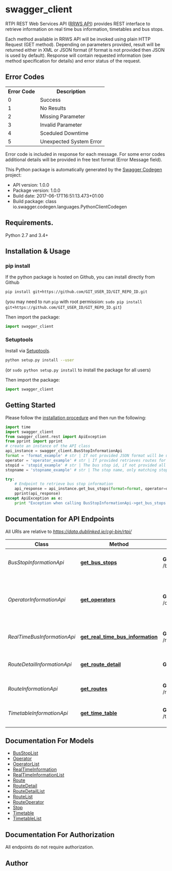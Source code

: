 # swagger_client
<p>RTPI REST Web Services API (<a href=\"https://goo.gl/s6NTJe\">RRWS API</a>) provides REST interface to retrieve information on real time bus information, timetables and bus stops. </p> <p>Each method available in RRWS API will be invoked using plain HTTP Request (GET method). Depending on parameters provided, result will be returned either in XML or JSON format (if format is not provided then JSON is used by default). Response will contain requested information (see method specification for details) and error status of the request.</p>  <h2>Error Codes</h2> <table> <tr><th>Error Code</th><th>Description</th></tr> <tr><td>0</td><td>Success</td></tr> <tr><td>1</td><td>No Results</td></tr> <tr><td>2</td><td>Missing Parameter</td></tr> <tr><td>3</td><td>Invalid Parameter</td></tr> <tr><td>4</td><td>Sceduled Downtime</td></tr> <tr><td>5</td><td>Unexpected System Error</td></tr> </table> <p>Error code is included in response for each message. For some error codes additional details will be provided in free text format (Error Message field).</p> 

This Python package is automatically generated by the [Swagger Codegen](https://github.com/swagger-api/swagger-codegen) project:

- API version: 1.0.0
- Package version: 1.0.0
- Build date: 2017-06-17T16:51:13.473+01:00
- Build package: class io.swagger.codegen.languages.PythonClientCodegen

## Requirements.

Python 2.7 and 3.4+

## Installation & Usage
### pip install

If the python package is hosted on Github, you can install directly from Github

```sh
pip install git+https://github.com/GIT_USER_ID/GIT_REPO_ID.git
```
(you may need to run `pip` with root permission: `sudo pip install git+https://github.com/GIT_USER_ID/GIT_REPO_ID.git`)

Then import the package:
```python
import swagger_client 
```

### Setuptools

Install via [Setuptools](http://pypi.python.org/pypi/setuptools).

```sh
python setup.py install --user
```
(or `sudo python setup.py install` to install the package for all users)

Then import the package:
```python
import swagger_client
```

## Getting Started

Please follow the [installation procedure](#installation--usage) and then run the following:

```python
import time
import swagger_client
from swagger_client.rest import ApiException
from pprint import pprint
# create an instance of the API class
api_instance = swagger_client.BusStopInformationApi
format = 'format_example' # str | If not provided JSON format will be used by default (optional)
operator = 'operator_example' # str | If provided retrieves routes for the given operator (optional)
stopid = 'stopid_example' # str | The bus stop id, if not provided all bus stops are returned (optional)
stopname = 'stopname_example' # str | The stop name, only matching stops are returned (optional)

try:
    # Endpoint to retrieve bus stop information
    api_response = api_instance.get_bus_stops(format=format, operator=operator, stopid=stopid, stopname=stopname)
    pprint(api_response)
except ApiException as e:
    print "Exception when calling BusStopInformationApi->get_bus_stops: %s\n" % e

```

## Documentation for API Endpoints

All URIs are relative to *https://data.dublinked.ie/cgi-bin/rtpi/*

Class | Method | HTTP request | Description
------------ | ------------- | ------------- | -------------
*BusStopInformationApi* | [**get_bus_stops**](docs/BusStopInformationApi.md#get_bus_stops) | **GET** /busstopinformation | Endpoint to retrieve bus stop information
*OperatorInformationApi* | [**get_operators**](docs/OperatorInformationApi.md#get_operators) | **GET** /operatorinformation | Endpoint to retrieve information about route operators in the system
*RealTimeBusInformationApi* | [**get_real_time_bus_information**](docs/RealTimeBusInformationApi.md#get_real_time_bus_information) | **GET** /realtimebusinformation | Endpoint to retrieve real time bus information
*RouteDetailInformationApi* | [**get_route_detail**](docs/RouteDetailInformationApi.md#get_route_detail) | **GET** /routeinformation | Endpoint to retrieve route detail information
*RouteInformationApi* | [**get_routes**](docs/RouteInformationApi.md#get_routes) | **GET** /routelistinformation | Endpoint to retrieve list of routes
*TimetableInformationApi* | [**get_time_table**](docs/TimetableInformationApi.md#get_time_table) | **GET** /timetableinformation | Endpoint to retrieve timetable information


## Documentation For Models

 - [BusStopList](docs/BusStopList.md)
 - [Operator](docs/Operator.md)
 - [OperatorList](docs/OperatorList.md)
 - [RealTimeInformation](docs/RealTimeInformation.md)
 - [RealTimeInformationList](docs/RealTimeInformationList.md)
 - [Route](docs/Route.md)
 - [RouteDetail](docs/RouteDetail.md)
 - [RouteDetailList](docs/RouteDetailList.md)
 - [RouteList](docs/RouteList.md)
 - [RouteOperator](docs/RouteOperator.md)
 - [Stop](docs/Stop.md)
 - [Timetable](docs/Timetable.md)
 - [TimetableList](docs/TimetableList.md)


## Documentation For Authorization

 All endpoints do not require authorization.


## Author



